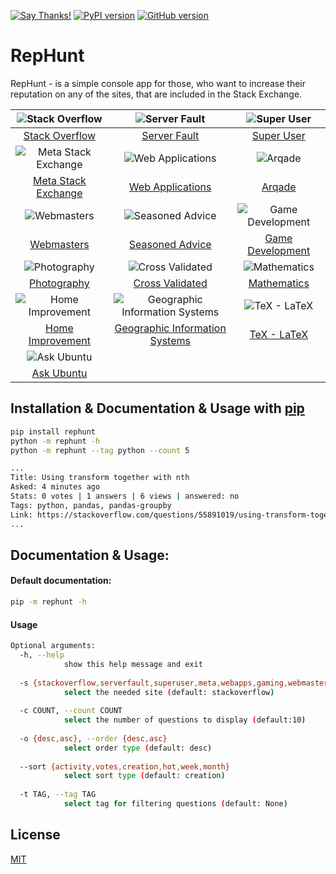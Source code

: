 
[![Say Thanks!](https://img.shields.io/badge/Say%20Thanks-!-1EAEDB.svg)](https://saythanks.io/to/Stefanitsky)  [![PyPI version](https://badge.fury.io/py/rephunt.svg)](https://badge.fury.io/py/rephunt) [![GitHub version](https://badge.fury.io/gh/stefanitsky%2Frephunt.svg)](https://badge.fury.io/gh/stefanitsky%2Frephunt)
# RepHunt

RepHunt - is a simple console app for those, who want to increase their
reputation on any of the sites, that are included in the Stack Exchange.

![Stack Overflow](https://cdn.sstatic.net/Sites/stackoverflow/img/apple-touch-icon.png)| ![Server Fault](https://cdn.sstatic.net/Sites/serverfault/img/apple-touch-icon.png) | ![Super User](https://cdn.sstatic.net/Sites/superuser/img/apple-touch-icon.png)
:---: | :---: | :---:
[Stack Overflow](https://stackoverflow.com/)| [Server Fault](https://serverfault.com/) | [Super User](https://superuser.com/)
![Meta Stack Exchange](https://meta.stackexchange.com/content/Sites/stackexchangemeta/img/apple-touch-icon.png)| ![Web Applications](https://cdn.sstatic.net/Sites/webapps/img/apple-touch-icon.png) | ![Arqade](https://cdn.sstatic.net/Sites/gaming/img/apple-touch-icon.png)
[Meta Stack Exchange](https://meta.stackexchange.com/) | [Web Applications](https://webapps.stackexchange.com) | [Arqade](https://gaming.stackexchange.com)
![Webmasters](https://cdn.sstatic.net/Sites/webmasters/img/apple-touch-icon.png) | ![Seasoned Advice](https://cdn.sstatic.net/Sites/cooking/img/apple-touch-icon.png) | ![Game Development](https://cdn.sstatic.net/Sites/gamedev/img/apple-touch-icon.png)
[Webmasters](https://webmasters.stackexchange.com) | [Seasoned Advice](https://cooking.stackexchange.com) | [Game Development](https://gamedev.stackexchange.com)
![Photography](https://cdn.sstatic.net/Sites/photo/img/apple-touch-icon.png) | ![Cross Validated](https://cdn.sstatic.net/Sites/stats/img/apple-touch-icon.png) | ![Mathematics](https://cdn.sstatic.net/Sites/math/img/apple-touch-icon.png)
[Photography](https://photo.stackexchange.com) | [Cross Validated](https://stats.stackexchange.com) | [Mathematics](https://math.stackexchange.com)
![Home Improvement](https://cdn.sstatic.net/Sites/diy/img/apple-touch-icon.png) | ![Geographic Information Systems](https://cdn.sstatic.net/Sites/gis/img/apple-touch-icon.png) | ![TeX - LaTeX](https://cdn.sstatic.net/Sites/tex/img/apple-touch-icon.png)
[Home Improvement](https://diy.stackexchange.com) | [Geographic Information Systems](https://gis.stackexchange.com) | [TeX - LaTeX](https://tex.stackexchange.com)
| ![Ask Ubuntu](https://cdn.sstatic.net/Sites/askubuntu/img/apple-touch-icon.png) | | |
| [Ask Ubuntu](https://askubuntu.com) |

## Installation & Documentation & Usage with [pip](https://pip.pypa.io/en/stable/)

```bash
pip install rephunt
python -m rephunt -h
python -m rephunt --tag python --count 5

...
Title: Using transform together with nth
Asked: 4 minutes ago
Stats: 0 votes | 1 answers | 6 views | answered: no
Tags: python, pandas, pandas-groupby
Link: https://stackoverflow.com/questions/55891019/using-transform-together-with-nth
...
```

## Documentation & Usage:

#### Default documentation:
```bash
pip -m rephunt -h
```

#### Usage
```bash
Optional arguments:
  -h, --help
            show this help message and exit
  
  -s {stackoverflow,serverfault,superuser,meta,webapps,gaming,webmasters,cooking,gamedev,photo,stats,math,diy,gis,tex,askubuntu}, --site {stackoverflow,serverfault,superuser,meta,webapps,gaming,webmasters,cooking,gamedev,photo,stats,math,diy,gis,tex,askubuntu}
            select the needed site (default: stackoverflow)
                        
  -c COUNT, --count COUNT
            select the number of questions to display (default:10)
                        
  -o {desc,asc}, --order {desc,asc}
            select order type (default: desc)
                        
  --sort {activity,votes,creation,hot,week,month}
            select sort type (default: creation)
                        
  -t TAG, --tag TAG
            select tag for filtering questions (default: None)

```

## License
[MIT](https://github.com/Stefanitsky/rephunt/blob/master/LICENSE.md)